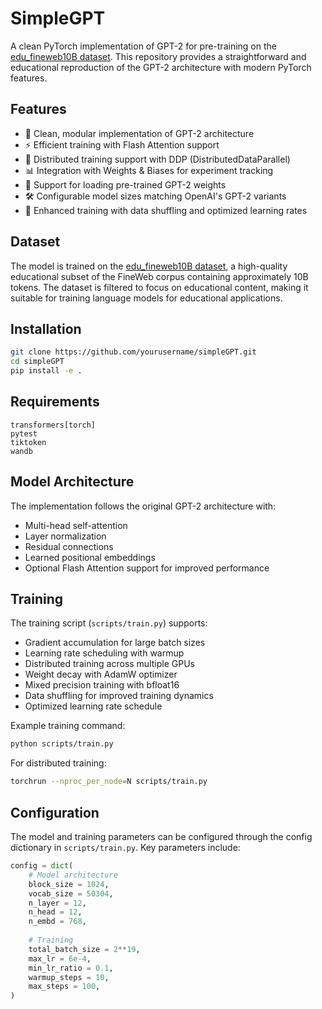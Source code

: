 # SimpleGPT

A clean PyTorch implementation of GPT-2 for pre-training on the [edu_fineweb10B dataset](https://huggingface.co/datasets/HuggingFaceFW/fineweb-edu). This repository provides a straightforward and educational reproduction of the GPT-2 architecture with modern PyTorch features.

## Features

- 🚀 Clean, modular implementation of GPT-2 architecture
- ⚡ Efficient training with Flash Attention support
- 🔄 Distributed training support with DDP (DistributedDataParallel)
- 📊 Integration with Weights & Biases for experiment tracking
- 🎯 Support for loading pre-trained GPT-2 weights
- 🛠️ Configurable model sizes matching OpenAI's GPT-2 variants
- 🔄 Enhanced training with data shuffling and optimized learning rates

## Dataset

The model is trained on the [edu_fineweb10B dataset](https://huggingface.co/datasets/HuggingFaceFW/fineweb-edu), a high-quality educational subset of the FineWeb corpus containing approximately 10B tokens. The dataset is filtered to focus on educational content, making it suitable for training language models for educational applications.

## Installation

```bash
git clone https://github.com/yourusername/simpleGPT.git
cd simpleGPT
pip install -e .
```

## Requirements

```
transformers[torch]
pytest
tiktoken
wandb
```

## Model Architecture

The implementation follows the original GPT-2 architecture with:
- Multi-head self-attention
- Layer normalization
- Residual connections
- Learned positional embeddings
- Optional Flash Attention support for improved performance

## Training

The training script (`scripts/train.py`) supports:
- Gradient accumulation for large batch sizes
- Learning rate scheduling with warmup
- Distributed training across multiple GPUs
- Weight decay with AdamW optimizer
- Mixed precision training with bfloat16
- Data shuffling for improved training dynamics
- Optimized learning rate schedule

Example training command:
```bash
python scripts/train.py
```

For distributed training:
```bash
torchrun --nproc_per_node=N scripts/train.py
```

## Configuration

The model and training parameters can be configured through the config dictionary in `scripts/train.py`. Key parameters include:

```python
config = dict(
    # Model architecture
    block_size = 1024,
    vocab_size = 50304,
    n_layer = 12,
    n_head = 12,
    n_embd = 768,
    
    # Training
    total_batch_size = 2**19,
    max_lr = 6e-4,
    min_lr_ratio = 0.1,
    warmup_steps = 10,
    max_steps = 100,
)
```